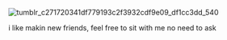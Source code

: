 ![tumblr_c271720341df779193c2f3932cdf9e09_df1cc3dd_540](https://github.com/user-attachments/assets/ea5abbfa-250c-4e24-97dd-bbf31ecb718e)

i like makin new friends, feel free to sit with me no need to ask



